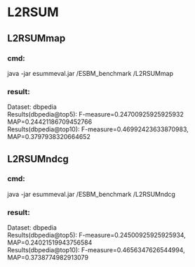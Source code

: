 # L2RSUM

## L2RSUMmap
 ### cmd: 
 java -jar esummeval.jar /ESBM_benchmark /L2RSUMmap
 ### result: 
 Dataset: dbpedia  
Results(dbpedia@top5):  F-measure=0.24700925925925932 MAP=0.24421186709452766  
Results(dbpedia@top10): F-measure=0.46992423633870983, MAP=0.3797938320664652  

## L2RSUMndcg
 ### cmd: 
 java -jar esummeval.jar /ESBM_benchmark /L2RSUMndcg
 ### result: 
Dataset: dbpedia  
Results(dbpedia@top5):  F-measure=0.24500925925925934, MAP=0.24021519943756584   
Results(dbpedia@top10): F-measure=0.4656347626544994, MAP=0.3738774982913079   


 